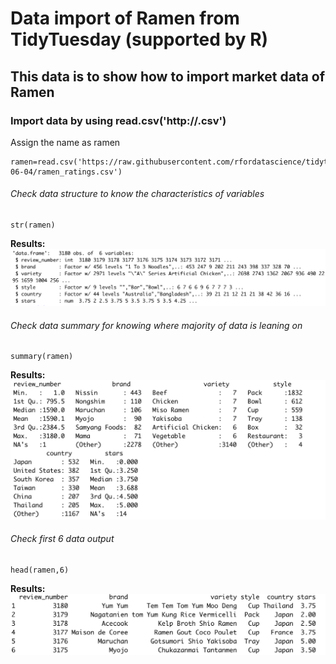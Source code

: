 # Data import of Ramen from TidyTuesday (supported by R)
## This data is to show how to import market data of Ramen

### Import data by using read.csv('http://.csv')
Assign the name as ramen
```
ramen=read.csv('https://raw.githubusercontent.com/rfordatascience/tidytuesday/master/data/2019/2019-06-04/ramen_ratings.csv')
```

###### Check data structure to know the characteristics of variables
```
str(ramen)
```
**Results:**
![](https://raw.githubusercontent.com/alansiu1929/Ramen/master/images/str_ramen.png)
 
###### Check data summary for knowing where majority of data is leaning on
```
summary(ramen)
```
**Results:**
![](https://raw.githubusercontent.com/alansiu1929/Ramen/master/images/summary_ramen.png) 
 
###### Check first 6 data output
```
head(ramen,6)
```
**Results:**
![](https://github.com/alansiu1929/Ramen/blob/master/images/head_ramen.png)
